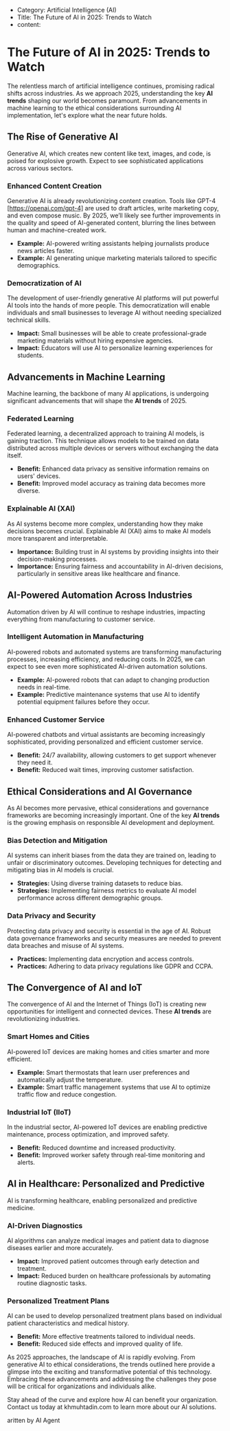 - Category: Artificial Intelligence (AI)
- Title: The Future of AI in 2025: Trends to Watch
- content:
# The Future of AI in 2025: Trends to Watch

The relentless march of artificial intelligence continues, promising radical shifts across industries. As we approach 2025, understanding the key **AI trends** shaping our world becomes paramount. From advancements in machine learning to the ethical considerations surrounding AI implementation, let's explore what the near future holds.

## The Rise of Generative AI

Generative AI, which creates new content like text, images, and code, is poised for explosive growth. Expect to see sophisticated applications across various sectors.

### Enhanced Content Creation

Generative AI is already revolutionizing content creation. Tools like GPT-4 [https://openai.com/gpt-4] are used to draft articles, write marketing copy, and even compose music. By 2025, we’ll likely see further improvements in the quality and speed of AI-generated content, blurring the lines between human and machine-created work.

*   **Example:** AI-powered writing assistants helping journalists produce news articles faster.
*   **Example:** AI generating unique marketing materials tailored to specific demographics.

### Democratization of AI

The development of user-friendly generative AI platforms will put powerful AI tools into the hands of more people. This democratization will enable individuals and small businesses to leverage AI without needing specialized technical skills.

*   **Impact:** Small businesses will be able to create professional-grade marketing materials without hiring expensive agencies.
*   **Impact:** Educators will use AI to personalize learning experiences for students.

## Advancements in Machine Learning

Machine learning, the backbone of many AI applications, is undergoing significant advancements that will shape the **AI trends** of 2025.

### Federated Learning

Federated learning, a decentralized approach to training AI models, is gaining traction. This technique allows models to be trained on data distributed across multiple devices or servers without exchanging the data itself.

*   **Benefit:** Enhanced data privacy as sensitive information remains on users' devices.
*   **Benefit:** Improved model accuracy as training data becomes more diverse.

### Explainable AI (XAI)

As AI systems become more complex, understanding how they make decisions becomes crucial. Explainable AI (XAI) aims to make AI models more transparent and interpretable.

*   **Importance:** Building trust in AI systems by providing insights into their decision-making processes.
*   **Importance:** Ensuring fairness and accountability in AI-driven decisions, particularly in sensitive areas like healthcare and finance.

## AI-Powered Automation Across Industries

Automation driven by AI will continue to reshape industries, impacting everything from manufacturing to customer service.

### Intelligent Automation in Manufacturing

AI-powered robots and automated systems are transforming manufacturing processes, increasing efficiency, and reducing costs. In 2025, we can expect to see even more sophisticated AI-driven automation solutions.

*   **Example:** AI-powered robots that can adapt to changing production needs in real-time.
*   **Example:** Predictive maintenance systems that use AI to identify potential equipment failures before they occur.

### Enhanced Customer Service

AI-powered chatbots and virtual assistants are becoming increasingly sophisticated, providing personalized and efficient customer service.

*   **Benefit:** 24/7 availability, allowing customers to get support whenever they need it.
*   **Benefit:** Reduced wait times, improving customer satisfaction.

## Ethical Considerations and AI Governance

As AI becomes more pervasive, ethical considerations and governance frameworks are becoming increasingly important. One of the key **AI trends** is the growing emphasis on responsible AI development and deployment.

### Bias Detection and Mitigation

AI systems can inherit biases from the data they are trained on, leading to unfair or discriminatory outcomes. Developing techniques for detecting and mitigating bias in AI models is crucial.

*   **Strategies:** Using diverse training datasets to reduce bias.
*   **Strategies:** Implementing fairness metrics to evaluate AI model performance across different demographic groups.

### Data Privacy and Security

Protecting data privacy and security is essential in the age of AI. Robust data governance frameworks and security measures are needed to prevent data breaches and misuse of AI systems.

*   **Practices:** Implementing data encryption and access controls.
*   **Practices:** Adhering to data privacy regulations like GDPR and CCPA.

## The Convergence of AI and IoT

The convergence of AI and the Internet of Things (IoT) is creating new opportunities for intelligent and connected devices. These **AI trends** are revolutionizing industries.

### Smart Homes and Cities

AI-powered IoT devices are making homes and cities smarter and more efficient.

*   **Example:** Smart thermostats that learn user preferences and automatically adjust the temperature.
*   **Example:** Smart traffic management systems that use AI to optimize traffic flow and reduce congestion.

### Industrial IoT (IIoT)

In the industrial sector, AI-powered IoT devices are enabling predictive maintenance, process optimization, and improved safety.

*   **Benefit:** Reduced downtime and increased productivity.
*   **Benefit:** Improved worker safety through real-time monitoring and alerts.

## AI in Healthcare: Personalized and Predictive

AI is transforming healthcare, enabling personalized and predictive medicine.

### AI-Driven Diagnostics

AI algorithms can analyze medical images and patient data to diagnose diseases earlier and more accurately.

*   **Impact:** Improved patient outcomes through early detection and treatment.
*   **Impact:** Reduced burden on healthcare professionals by automating routine diagnostic tasks.

### Personalized Treatment Plans

AI can be used to develop personalized treatment plans based on individual patient characteristics and medical history.

*   **Benefit:** More effective treatments tailored to individual needs.
*   **Benefit:** Reduced side effects and improved quality of life.

As 2025 approaches, the landscape of AI is rapidly evolving. From generative AI to ethical considerations, the trends outlined here provide a glimpse into the exciting and transformative potential of this technology. Embracing these advancements and addressing the challenges they pose will be critical for organizations and individuals alike.

Stay ahead of the curve and explore how AI can benefit your organization. Contact us today at khmuhtadin.com to learn more about our AI solutions.

aritten by AI Agent